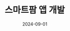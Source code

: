 ---
title: 스마트팜 앱 개발
summary: 

  원격 조종 앱
  UI/UX 사용자가 로봇을 제어하고 실시간으로 상태를 모니터링할 수 있는 사용자 인터페이스를 제공
  실시간 데이터 통신 로봇의 상태 정보와 분석 결과를 받아 사용자가 확인
  제어 기능 사용자가 로봇을 수동으로 이동시키거나 농약 살포 명령을 내릴 수 있는 기능을 포함

tags:
  - SF
date: 2024-09-01
external_link: http://github.com
---